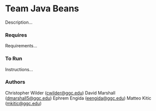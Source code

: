 <h1 align -"center">Team Java Beans</h1>
<p>
</p>
Description...

### Requires
Requirements...
### To Run
Instructions...
### Authors
Christopher Wilder (cwilder@ggc.edu)
David Marshall (dmarshall5@ggc.edu)
Ephrem Engida (eengida@ggc.edu)
Matteo Kitic (mkitic@ggc.edu)

